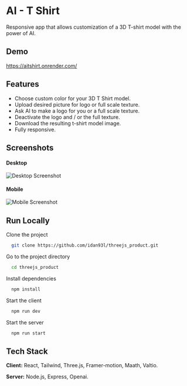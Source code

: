 
# AI - T Shirt

Responsive app that allows customization of a 3D T-shirt model with the power of AI.

## Demo

https://aitshirt.onrender.com/

## Features

- Choose custom color for your 3D T Shirt model.
- Upload desired picture for logo or full scale texture.
- Ask AI to make a logo for you or a full scale texture.
- Deactivate the logo and / or the full texture.
- Download the resulting t-shirt model image.
- Fully responsive.


## Screenshots

#### Desktop

![Desktop Screenshot](/src/assests/desktop.jpg)

#### Mobile

![Mobile Screenshot](/src/assests/mobile.jpg)


## Run Locally

Clone the project

```bash
  git clone https://github.com/idan93l/threejs_product.git
```

Go to the project directory

```bash
  cd threejs_product
```

Install dependencies

```bash
  npm install
```

Start the client

```bash
  npm run dev
```

Start the server

```bash
  npm run start
```


## Tech Stack

**Client:** React, Tailwind, Three.js, Framer-motion, Maath, Valtio.

**Server:** Node.js, Express, Openai.